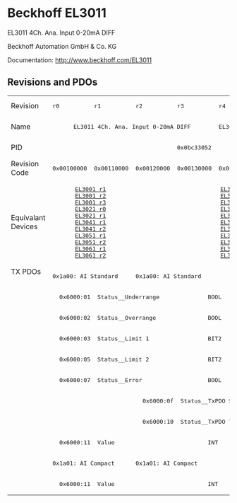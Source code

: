 # Beckhoff EL3011

EL3011 4Ch. Ana. Input 0-20mA DIFF

Beckhoff Automation GmbH & Co. KG

Documentation: <a href="http://www.beckhoff.com/EL3011">http://www.beckhoff.com/EL3011</a>

## Revisions and PDOs
<table>
<tr >
<td class="first">Revision</td>
<td ><pre>r0</pre></td>
<td ><pre>r1</pre></td>
<td ><pre>r2</pre></td>
<td ><pre>r3</pre></td>
<td ><pre>r4</pre></td>
</tr>
<tr >
<td class="first">Name</td>
<td  colspan=4 align="center"><pre>EL3011 4Ch. Ana. Input 0-20mA DIFF</pre></td>
<td ><pre>EL3011 1Ch. Ana. Input 0-20mA DIFF</pre></td>
</tr>
<tr >
<td class="first">PID</td>
<td  colspan=5 align="center"><pre>0x0bc33052</pre></td>
</tr>
<tr >
<td class="first">Revision Code</td>
<td ><pre>0x00100000</pre></td>
<td ><pre>0x00110000</pre></td>
<td ><pre>0x00120000</pre></td>
<td ><pre>0x00130000</pre></td>
<td ><pre>0x00140000</pre></td>
</tr>
<tr >
<td class="first">Equivalant Devices</td>
<td  colspan=2 align="center"><pre><a href="EL3001">EL3001 r1</a><br/><a href="EL3001">EL3001 r2</a><br/><a href="EL3001">EL3001 r3</a><br/><a href="EL3021">EL3021 r0</a><br/><a href="EL3021">EL3021 r1</a><br/><a href="EL3041">EL3041 r1</a><br/><a href="EL3041">EL3041 r2</a><br/><a href="EL3051">EL3051 r1</a><br/><a href="EL3051">EL3051 r2</a><br/><a href="EL3061">EL3061 r1</a><br/><a href="EL3061">EL3061 r2</a></pre></td>
<td  colspan=3 align="center"><pre><a href="EL3001">EL3001 r4</a><br/><a href="EL3001">EL3001 r5</a><br/><a href="EL3021">EL3021 r2</a><br/><a href="EL3021">EL3021 r3</a><br/><a href="EL3021">EL3021 r4</a><br/><a href="EL3041">EL3041 r3</a><br/><a href="EL3041">EL3041 r4</a><br/><a href="EL3051">EL3051 r3</a><br/><a href="EL3051">EL3051 r4</a><br/><a href="EL3061">EL3061 r3</a><br/><a href="EL3061">EL3061 r4</a></pre></td>
</tr>
<tr class="txpdo pdosection">
<td class="first" rowspan=11 valign=top>TX PDOs</td>
<td colspan=2 align="left"><pre>0x1a00: AI Standard </pre></td>
<td colspan=3 align="left"><pre>0x1a00: AI Standard</pre></td>
<td></td>
</tr>
<tr class="txpdo">
<td  colspan=5 align="left"><pre>  0x6000:01  Status__Underrange              BOOL</pre></td>
</tr>
<tr class="txpdo">
<td  colspan=5 align="left"><pre>  0x6000:02  Status__Overrange               BOOL</pre></td>
</tr>
<tr class="txpdo">
<td  colspan=5 align="left"><pre>  0x6000:03  Status__Limit 1                 BIT2</pre></td>
</tr>
<tr class="txpdo">
<td  colspan=5 align="left"><pre>  0x6000:05  Status__Limit 2                 BIT2</pre></td>
</tr>
<tr class="txpdo">
<td  colspan=5 align="left"><pre>  0x6000:07  Status__Error                   BOOL</pre></td>
</tr>
<tr class="txpdo">
<td  colspan=2 align="left"></td>
<td  colspan=3 align="left"><pre>  0x6000:0f  Status__TxPDO State             BOOL</pre></td>
</tr>
<tr class="txpdo">
<td  colspan=2 align="left"></td>
<td  colspan=3 align="left"><pre>  0x6000:10  Status__TxPDO Toggle            BOOL</pre></td>
</tr>
<tr class="txpdo">
<td  colspan=5 align="left"><pre>  0x6000:11  Value                           INT</pre></td>
</tr>
<tr class="txpdo pdosection">
<td  colspan=2 align="left"><pre>0x1a01: AI Compact </pre></td>
<td  colspan=3 align="left"><pre>0x1a01: AI Compact</pre></td>
</tr>
<tr class="txpdo">
<td  colspan=5 align="left"><pre>  0x6000:11  Value                           INT</pre></td>
</tr>
</table>
